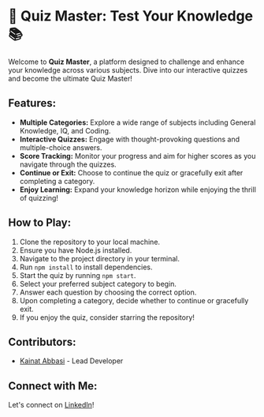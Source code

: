 <!DOCTYPE html>
<html lang="en">
<head>
  <meta charset="UTF-8">
  <meta name="viewport" content="width=device-width, initial-scale=1.0">
  <title>Quiz Master: Test Your Knowledge</title>
</head>
<body>
  <h1>🧠 Quiz Master: Test Your Knowledge 📚</h1>
  <p>Welcome to <strong>Quiz Master</strong>, a platform designed to challenge and enhance your knowledge across various subjects. Dive into our interactive quizzes and become the ultimate Quiz Master!</p>
  
  <h2>Features:</h2>
  <ul>
    <li><strong>Multiple Categories:</strong> Explore a wide range of subjects including General Knowledge, IQ, and Coding.</li>
    <li><strong>Interactive Quizzes:</strong> Engage with thought-provoking questions and multiple-choice answers.</li>
    <li><strong>Score Tracking:</strong> Monitor your progress and aim for higher scores as you navigate through the quizzes.</li>
    <li><strong>Continue or Exit:</strong> Choose to continue the quiz or gracefully exit after completing a category.</li>
    <li><strong>Enjoy Learning:</strong> Expand your knowledge horizon while enjoying the thrill of quizzing!</li>
  </ul>
  
  <h2>How to Play:</h2>
  <ol>
    <li>Clone the repository to your local machine.</li>
    <li>Ensure you have Node.js installed.</li>
    <li>Navigate to the project directory in your terminal.</li>
    <li>Run <code>npm install</code> to install dependencies.</li>
    <li>Start the quiz by running <code>npm start</code>.</li>
    <li>Select your preferred subject category to begin.</li>
    <li>Answer each question by choosing the correct option.</li>
    <li>Upon completing a category, decide whether to continue or gracefully exit.</li>
    <li>If you enjoy the quiz, consider starring the repository!</li>
  </ol>
  
  <h2>Contributors:</h2>
  <ul>
    <li><a href="https://www.linkedin.com/in/kainat-abbasi-2272842b7/">Kainat Abbasi</a> - Lead Developer</li>
  </ul>
  
  <h2>Connect with Me:</h2>
  <p>Let's connect on <a href="https://www.linkedin.com/in/kainat-abbasi-2272842b7/">LinkedIn</a>!</p>
</body>
</html>
